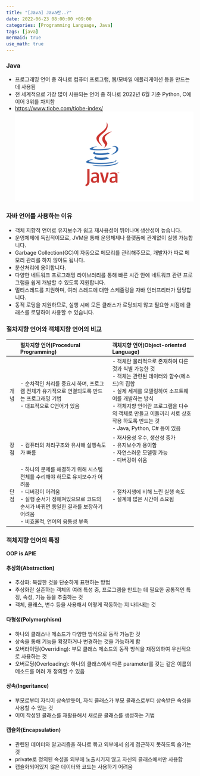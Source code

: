 ```yaml
---
title: "[Java] Java란..?"
date: 2022-06-23 08:00:00 +09:00
categories: [Programming Language, Java]
tags: [java]
mermaid: true
use_math: true
---
```


### Java

- 프로그래밍 언어 중 하나로 컴퓨터 프로그램, 웹/모바일 애플리케이션 등을 만드는 데 사용됨
- 전 세계적으로 가장 많이 사용되는 언어 중 하나로 2022년 6월 기준 Python, C에 이어 3위를 차지함
- https://www.tiobe.com/tiobe-index/
  ![java](/assets/img/2022-06-23/java.png)

### 자바 언어를 사용하는 이유

- 객체 지향적 언어로 유지보수가 쉽고 재사용성이 뛰어나며 생산성이 높습니다.
- 운영체제에 독립적이므로, JVM을 통해 운영체제나 플랫폼에 관계없이 실행 가능합니다.
- Garbage Collection(GC)이 자동으로 메모리를 관리해주므로, 개발자가 따로 메모리 관리를 하지 않아도 됩니다.
- 분산처리에 용이합니다.
- 다양한 네트워크 프로그래밍 라이브러리를 통해 빠른 시간 안에 네트워크 관련 프로그램을 쉽게 개발할 수 있도록 지원합니다.
- 멀티스레드를 지원하며, 여러 스레드에 대한 스케줄링을 자바 인터프리터가 담당합니다.
- 동적 로딩을 지원하므로, 실행 시에 모든 클래스가 로딩되지 않고 필요한 시점에 클래스를 로딩하여 사용할 수 있습니다.

### 절차지향 언어와 객체지향 언어의 비교

|      | 절차지향 언어(Procedural Programming)                                                                                                                                                                                   | 객체지향 언어(Object-oriented Language)                                                                                                                                                                                                                                                   |
| :--: | :---------------------------------------------------------------------------------------------------------------------------------------------------------------------------------------------------------------------- | :---------------------------------------------------------------------------------------------------------------------------------------------------------------------------------------------------------------------------------------------------------------------------------------- |
| 개념 | - 순차적인 처리를 중요시 하며, 프로그램 전체가 유기적으로 연결되도록 만드는 프로그래밍 기법<br>- 대표적으로 C언어가 있음                                                                                                | - 객체란 물리적으로 존재하여 다른 것과 식별 가능한 것<br>- 객체는 관련된 데이터와 함수(메소드)의 집합<br>- 실제 세계를 모델링하여 소프트웨어를 개발하는 방식<br>- 객체지향 언어란 프로그램을 다수의 객체로 만들고 이들끼리 서로 상호작용 하도록 만드는 것<br>- Java, Python, C# 등이 있음 |
| 장점 | - 컴퓨터의 처리구조와 유사해 실행속도가 빠름                                                                                                                                                                            | - 재사용성 우수, 생산성 증가<br>- 유지보수가 용이함<br>- 자연스러운 모델링 가능<br>- 디버깅이 쉬움                                                                                                                                                                                        |
| 단점 | - 하나의 문제를 해결하기 위해 시스템 전체를 수리해야 하므로 유지보수가 어려움<br>- 디버깅이 어려움<br>- 실행 순서가 정해져있으므로 코드의 순서가 바뀌면 동일한 결과를 보장하기 어려움<br>- 비효율적, 언어의 융통성 부족 | - 절차지행에 비해 느린 실행 속도<br>- 설계에 많은 시간이 소요됨                                                                                                                                                                                                                           |

### 객체지향 언어의 특징

**OOP is APIE**

#### 추상화(Abstraction)

- 추상화: 복잡한 것을 단순하게 표현하는 방법
- 추상화란 실존하는 객체의 여러 특성 중, 프로그램을 만드는 데 필요한 공통적인 특징, 속성, 기능 등을 추출하는 것
- 객체, 클래스, 변수 등을 사용해서 어떻게 작동하는 지 나타내는 것

#### 다형성(Polymorphism)

- 하나의 클래스나 메소드가 다양한 방식으로 동작 가능한 것
- 상속을 통해 기능을 확장하거나 변경하는 것을 가능하게 함
- 오버라이딩(Overriding): 부모 클래스 메소드의 동작 방식을 재정의하여 우선적으로 사용하는 것
- 오버로딩(Overloading): 하나의 클래스에서 다른 parameter를 갖는 같은 이름의 메소드를 여러 개 정의할 수 있음

#### 상속(Ingeritance)

- 부모로부터 자식이 상속받듯이, 자식 클래스가 부모 클래스로부터 상속받은 속성을 사용할 수 있는 것
- 이미 작성된 클래스를 재활용해서 새로운 클래스를 생성하는 기법

#### 캡슐화(Encapsulation)

- 관련된 데이터와 알고리즘을 하나로 묶고 외부에서 쉽게 접근하지 못하도록 숨기는 것
- private로 정의된 속성을 외부에 노출시키지 않고 자신의 클래스에서만 사용함
- 캡슐화되어있지 않은 데이터와 코드는 사용하기 어려움
